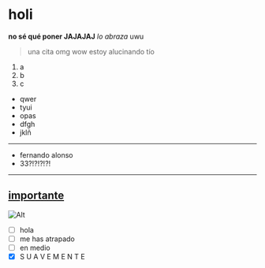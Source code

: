 # holi
**no sé qué poner JAJAJAJ**
*lo abraza* uwu
> una cita omg wow estoy alucinando tío
1. a
2. b
3. c
- qwer
- tyui
- opas
- dfgh
- jklñ
---
+ fernando alonso
+ 33?!?!?!?!
---
[importante](https://www.youtube.com/watch?v=dQw4w9WgXcQ)
---
![Alt](https://github.com/user-attachments/assets/8b67f0ad-327f-47f4-95ca-68757e41dd17)
- [ ] hola
- [ ] me has atrapado
- [ ] en medio
- [x] S U A V E M E N T E

